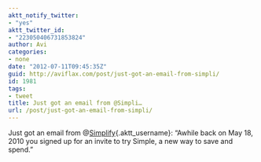 ```yaml
---
aktt_notify_twitter:
- "yes"
aktt_twitter_id:
- "223050406731853824"
author: Avi
categories:
- none
date: "2012-07-11T09:45:35Z"
guid: http://aviflax.com/post/just-got-an-email-from-simpli/
id: 1981
tags:
- tweet
title: Just got an email from @Simpli…
url: /post/just-got-an-email-from-simpli/
---
```

Just got an email from @[Simplify](http://twitter.com/Simplify){.aktt_username}: “Awhile back on May 18, 2010 you signed up for an invite to try Simple, a new way to save and spend.”